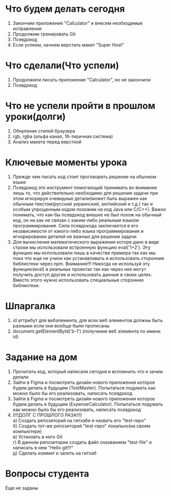 # Что будем делать сегодня
1) Закончим приложение "Calculator" и внесем необходимые исправления
2) Продолжим тренировать Git
3) Псевдокод
4) Если успеем, начнем верстать макет "Super Host"

# Что сделали(Что успели)
1) Продолжили писать приложение "Calculator", но не закончили
2) Псевдокод

# Что не успели пройти в прошлом уроки(долги)
1) Обнуление стилей браузера
2) rgb, rgba (альфа канал, 16-тиричная система)
3) Анализ макета перед версткой

# Ключевые моменты урока
1) Прежде чем писать код стоит проговорить решение на обычном языке
2) Псевдокод это инструмент помогающий принимать во внимание лишь то, что действительно необходимо для решения задачи
при этом игнорируя очевидные детали(может быть выражен как обычным текстом(русский украинский, английский и т.д.) так и особым упрощенным кодом похожим на код Java или С/С++). Важно понимать, что как-бы псевдокод внешне не был похож на обычный код, он ни как не связан с каким-либо реальным языком программирования. Сила псевдокода заключается в его независимости от какого-либо языка программирования и игнорировании деталей не важных для решения задачи
3) Для вычисления математического выражения которе дано в виде строки мы использовали встроенную функцию eval('1+2'). Эту функцию мы использовали лишь в качестве примера так как мы пока что еще не учили как устанавливать и использовать сторонние библиотеки через npm. Внимание!!! Никогда не используй эту функцию(eval) в реальных проектах так как через нее могут получить доступ другие и использовать данные в своих целях. Вместо этого нужно использовать специальные сторонние библиотеки.

# Шпаргалка
1) id аттрибут для вебэлемента, для всех веб элементов должны быть разными если они вообще были прописаны
2) document.getElementById('b-1') (получение веб элемента по имени id)

# Задание на дом
1) Прочитать код, который написали сегодня и вспомнить что и зачем делали
2) Зайти в  Figma и посмотреть дизайн нового приложения которое будем делать в будущем (TestMaster). Попытаться подумать как можно было бы его реализовать, написать псевдокод
3) Зайти в  Figma и посмотреть дизайн нового приложения которое будем делать в будущем (ExpenseCalculator). Попытаться подумать как можно было бы его реализовать, написать псевдокод
4) (!!!ДОЛГ С ПРОШЛОГО РАЗА!!!) <br/>
   а) Cоздать репозиторий на гитхабе и назвать его "test-repo"  <br/>
   б) Создать тот-же репозиторий "test-repo" локально(на своем компьютере) <br/>
   в) Установть в него Git <br/> 
   г) В данном репозитории создать файл сназванием "test-file" и написать в нем "Hello git!!!" <br/>
   д) Сделать коммит и залить на гитхаб <br/>

# Вопросы студента
Еще не заданы

